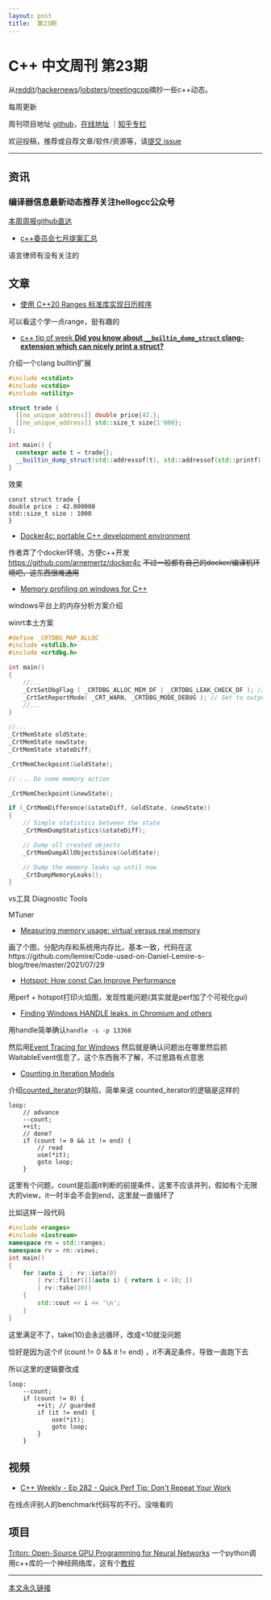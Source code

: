 ```yaml
---
layout: post
title:  第23期
---
```


# C++ 中文周刊 第23期

从[reddit](https://www.reddit.com/r/cpp/)/[hackernews](https://news.ycombinator.com/)/[lobsters](https://lobste.rs/)/[meetingcpp](https://www.meetingcpp.com/blog/blogroll/items/Meeting-Cpp-Blogroll-291.html)摘抄一些c++动态。

每周更新

周刊项目地址 [github](https://github.com/wanghenshui/cppweeklynews)，[在线地址](https://wanghenshui.github.io/cppweeklynews/) ｜[知乎专栏](https://www.zhihu.com/column/jieyaren)

欢迎投稿，推荐或自荐文章/软件/资源等，请[提交 issue](https://github.com/wanghenshui/cppweeklynews/issues)

---

## 资讯

###  编译器信息最新动态推荐关注hellogcc公众号

[本周周报github直达](https://github.com/hellogcc/osdt-weekly/blob/master/weekly/2021-07-28.md)

- [c++委员会七月提案汇总](http://www.open-std.org/jtc1/sc22/wg21/docs/papers/2021/#mailing2021-07)

语言律师有没有关注的

## 文章

- [使用 C++20 Ranges 标准库实现日历程序](https://zhuanlan.zhihu.com/p/394454479)

可以看这个学一点range，挺有趣的

- [c++ tip of week **Did you know about `__builtin_dump_struct` clang-extension which can nicely print a struct?** ](https://github.com/QuantlabFinancial/cpp_tip_of_the_week/blob/master/236.md)

介绍一个clang builtin扩展

```c++
#include <cstdint>
#include <cstdio>
#include <utility>

struct trade {
  [[no_unique_address]] double price{42.};
  [[no_unique_address]] std::size_t size{1'000};
};

int main() {
  constexpr auto t = trade{};
  __builtin_dump_struct(std::addressof(t), std::addressof(std::printf));
}
```

效果

```
const struct trade {
double price : 42.000000
std::size_t size : 1000
}
```



- [Docker4c: portable C++ development environment](https://arne-mertz.de/2021/07/docker4c-portable-c-development-environment/)

作者弄了个docker环境，方便c++开发 https://github.com/arnemertz/docker4c ~~不过一般都有自己的docker/编译机环境吧，这东西很难通用~~

- [Memory profiling on windows for C++](https://thatonegamedev.com/cpp/memory-profiling-on-windows-for-c/)

windows平台上的内存分析方案介绍

winrt本土方案

```c++
#define _CRTDBG_MAP_ALLOC
#include <stdlib.h>
#include <crtdbg.h>

int main()
{
    //...
    _CrtSetDbgFlag ( _CRTDBG_ALLOC_MEM_DF | _CRTDBG_LEAK_CHECK_DF ); // This is used to auto output memory information about leaks before closing the application
    _CrtSetReportMode( _CRT_WARN, _CRTDBG_MODE_DEBUG ); // Set to output into your IDE's debug window
    //...
}

//...
_CrtMemState oldState;
_CrtMemState newState;
_CrtMemState stateDiff;

_CrtMemCheckpoint(&oldState);

// ... Do some memory action

_CrtMemCheckpoint(&newState);

if (_CrtMemDifference(&stateDiff, &oldState, &newState))
{
    // Simple statistics between the state
    _CrtMemDumpStatistics(&stateDiff);

    // Dump all created objects
    _CrtMemDumpAllObjectsSince(&oldState);

    // Dump the memory leaks up until now
    _CrtDumpMemoryLeaks();
}
```

vs工具 Diagnostic Tools

 MTuner

- [Measuring memory usage: virtual versus real memory](https://lemire.me/blog/2021/07/29/measuring-memory-usage-virtual-versus-real-memory/)

画了个图，分配内存和系统用内存比，基本一致，代码在这https://github.com/lemire/Code-used-on-Daniel-Lemire-s-blog/tree/master/2021/07/29

- [Hotspot: How const Can Improve Performance](https://www.kdab.com/hotspot-to-fix-string-copy/)

用perf + hotspot打印火焰图，发现性能问题(其实就是perf加了个可视化gui)

-  [Finding Windows HANDLE leaks, in Chromium and others](https://randomascii.wordpress.com/2021/07/25/finding-windows-handle-leaks-in-chromium-and-others/)

用handle简单确认`handle -s -p 13360`

然后用[Event Tracing for Windows](https://randomascii.wordpress.com/2015/09/24/etw-central/) 然后就是确认问题出在哪里然后抓WaitableEvent信息了。这个东西我不了解，不过思路有点意思

- [Counting in Iteration Models](https://brevzin.github.io/c++/2021/07/26/counted-iterator/)

介绍[counted_iterator](https://en.cppreference.com/w/cpp/iterator/counted_iterator)的缺陷，简单来说 counted_iterator的逻辑是这样的

```
loop:
    // advance
    --count;
    ++it;
    // done?
    if (count != 0 && it != end) {
        // read
        use(*it);
        goto loop;
    }
```

这里有个问题，count是后面it判断的前提条件，这里不应该并列，假如有个无限大的view，it一时半会不会到end，这里就一直循环了

比如这样一段代码

```c++
#include <ranges>
#include <iostream>
namespace rn = std::ranges;
namespace rv = rn::views;
int main()
{
    for (auto i  : rv::iota(0)
        | rv::filter([](auto i) { return i < 10; })
        | rv::take(10))
    {
        std::cout << i << '\n';
    }
}
```

这里满足不了，take(10)会永远循环，改成<10就没问题

恰好是因为这个if (count != 0 && it != end) ，it不满足条件，导致一直跑下去

所以这里的逻辑要改成

```
loop:
    --count;
    if (count != 0) {
        ++it; // guarded
        if (it != end) {
            use(*it);
            goto loop;
        }
    }
```



## 视频

- [C++ Weekly - Ep 282 - Quick Perf Tip: Don't Repeat Your Work ](https://www.youtube.com/watch?v=IcoNGRL-K5c)

在线点评别人的benchmark代码写的不行。没啥看的

## 项目

[Triton: Open-Source GPU Programming for Neural Networks](https://github.com/openai/triton) 一个python调用c++库的一个神经网络库，这有个[教程](https://triton-lang.org/getting-started/tutorials/01-vector-add.html#sphx-glr-getting-started-tutorials-01-vector-add-py)

---



[本文永久链接](https://wanghenshui.github.io/cppweeklynews/posts/023.html)
